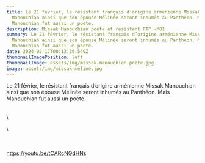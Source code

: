 ```yaml
---
title: Le 21 février, le résistant français d’origine arménienne Missak
  Manouchian ainsi que son épouse Mélinée seront inhumés au Panthéon. Mais
  Manouchian fut aussi un poète.
description: Missak Manouchian poète et résistant FTP -MOI
summary: Le 21 février, le résistant français d’origine arménienne Missak
  Manouchian ainsi que son épouse Mélinée seront inhumés au Panthéon. Mais
  Manouchian fut aussi un poète.
date: 2024-02-17T00:13:36.549Z
thumbnailImagePosition: left
thumbnailImage: assets/img/missak-manouchian-poète.jpg
image: assets/img/missak-méliné.jpg
---
```

<!--StartFragment-->

Le 21 février, le résistant français d’origine arménienne Missak Manouchian ainsi que son épouse Mélinée seront inhumés au Panthéon. Mais Manouchian fut aussi un poète.

\
\
<!--EndFragment-->\

\
\
https://youtu.be/tCARcNGdHNs
